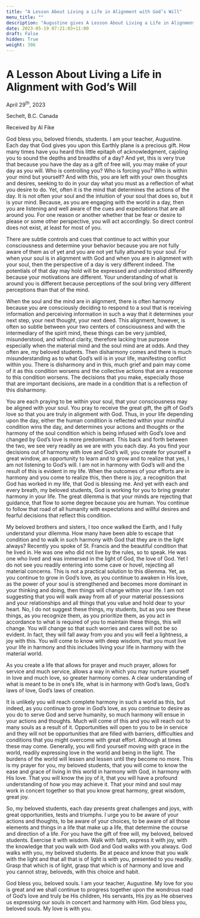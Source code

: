 ```yaml
---
title: "A Lesson About Living a Life in Alignment with God’s Will"
menu_title: ""
description: "Augustine gives A Lesson About Living a Life in Alignment with God’s Will"
date: 2023-05-19 07:21:03+11:00
draft: False
hidden: True
weight: 386
---
```

# A Lesson About Living a Life in Alignment with God’s Will

April 29<sup>th</sup>, 2023

Sechelt, B.C. Canada

Received by Al Fike  



God bless you, beloved friends, students. I am your teacher, Augustine. Each day that God gives you upon this Earthly plane is a precious gift. How many times have you heard this little epitaph of acknowledgment, cajoling you to sound the depths and breadths of a day? And yet, this is very true that because you have the day as a  gift of free will, you may make of your day as you will. Who is controlling you? Who is forcing you? Who is within your mind but yourself? And with this, you are left with your own thoughts and desires, seeking to do in your day what you must as a reflection of what you desire to do. Yet, often it is the mind that determines the actions of the day. It is not often your soul and the intuition of your soul that does so, but it is your mind. Because, as you are engaging with the world in a day, then you are listening and well aware of the cues and expectations that are all around you. For one reason or another whether that be fear or desire to please or some other perspective, you will act accordingly. So direct control does not exist, at least for most of you. 

There are subtle controls and cues that continue to act within your consciousness and determine your behavior because you are not fully aware of them as of yet and you are not yet fully attuned to your soul. For when your soul is in alignment with God and when you are in alignment with your soul, then the perspective of a day is very different indeed. The potentials of that day may hold will be expressed and understood differently because your motivations are different. Your understanding of what is around you is different because perceptions of the soul bring very different perceptions than that of the mind. 

When the soul and the mind are in alignment, there is often harmony because you are consciously deciding to respond to a soul that is receiving information and perceiving information in such a way that it determines your next step, your next thought, your next deed. This alignment, however, is often so subtle between your two centers of consciousness and with the intermediary of the spirit mind, these things can be very jumbled, misunderstood, and without clarity, therefore lacking true purpose especially when the material mind and the soul mind are at odds. And they often are, my beloved students. Then disharmony comes and there is much misunderstanding as to what God’s will is in your life, manifesting conflict within you. There is disharmony and in this, much grief and pain may come of it as this condition worsens and the collective actions that are a response to this condition worsens. The decisions that you make, especially those that are important decisions, are made in a condition that is a reflection of this disharmony. 

You are each praying to be within your soul, that your consciousness may be aligned with your soul. You pray to receive the great gift, the gift of God’s love so that you are truly in alignment with God. Thus, in your life depending upon the day, either the human condition is reflected within your mindful condition wins the day, and determines your actions and thoughts or the harmony of the soul condition which is being infused with God’s love and changed by God’s love is more predominant. This back and forth between the two, we see very readily as we are with you each day. As you find your decisions out of harmony with love and God’s will, you create for yourself a great window, an opportunity to learn and to grow and to realize that yes, I am not listening to God’s will. I am not in harmony with God’s will and the result of this is evident in my life. When the outcomes of your efforts are in harmony and you come to realize this, then there is joy, a recognition that God has worked in my life, that God is blessing me. And yet with each and every breath, my beloved students, God is working for you to bring greater harmony in your life. The great dilemma is that your minds are rejecting that guidance, that flow to some degree because you are human. You continue to follow that road of all humanity with expectations and willful desires and fearful decisions that reflect this condition.

My beloved brothers and sisters, I too once walked the Earth, and I fully understand your dilemma. How many have been able to escape that condition and to walk in such harmony with God that they are in the light always? Recently you spoke of St. Francis and the beautiful condition that he lived in. He was one who did not live by the rules, so to speak. He was one who lived and was immersed in the light of God, the love of God. Yet I do not see you readily entering into some cave or hovel, rejecting all material concerns. This is not a practical solution to this dilemma. Yet, as you continue to grow in God’s love, as you continue to awaken in His love, as the power of your soul is strengthened and becomes more dominant in your thinking and doing, then things will change within your life. I am not suggesting that you will walk away from all of your material possessions and your relationships and all things that you value and hold dear to your heart. No, I do not suggest these things, my students, but as you see these things, as you recognize them, as you prioritize them, as you act in accordance to what is required of you to maintain these things, this will change. You will change so that such worries and cares will not be so evident. In fact, they will fall away from you and you will feel a lightness, a joy with this. You will come to know with deep wisdom, that you must live your life in harmony and this includes living your life in harmony with the material world.

As you create a life that allows for prayer and much prayer, allows for service and much service, allows a way in which you may nurture yourself in love and much love, so greater harmony comes. A clear understanding of what is meant to be in one’s life, what is in harmony with God’s laws, God’s laws of love, God’s laws of creation.

It is unlikely you will reach complete harmony in such a world as this, but indeed, as you continue to grow in God’s love, as you continue to desire as you do to serve  God and serve humanity, so much harmony will ensue in your actions and thoughts. Much will come of this and you will reach out to many souls as a result of it. Opportunities will open to you to be in service and they will not be opportunities that are filled with barriers, difficulties and conditions that you might overcome with great effort. Although at times these may come. Generally, you will find yourself moving with grace in the world, readily expressing love in the world and being in the light. The burdens of the world will lessen and lessen until they become no more. This is my prayer for you, my beloved students, that you will come to know the ease and grace of living in this world in harmony with God, in harmony with His love. That you will know the joy of it, that you will have a profound understanding of how you may achieve it. That your mind and soul may work in concert together so that you know great harmony, great wisdom, great joy. 

So, my beloved students, each day presents great challenges and joys, with great opportunities, tests and triumphs. I urge you to be aware of your actions and thoughts, to be aware of your choices, to be aware of all those elements and things in a life that make up a life, that determine the course and direction of a life. For you have the gift of free will, my beloved, beloved students. Exercise it with wisdom. Walk with faith, express it with joy, with the knowledge that you walk with God and God walks with you always. God walks with you, my beloved students. Be at peace and know that you walk with the light and that all that is of light is with you, presented to you readily. Grasp that which is of light, grasp that which is of harmony and love and you cannot stray, beloveds, with this choice and habit.

God bless you, beloved souls. I am your teacher, Augustine. My love for you is great and we shall continue to progress together upon the wondrous road of God’s love and truly be His children, His servants, His joy as He observes us expressing our souls in concert and harmony with Him. God bless you, beloved souls. My love is with you.